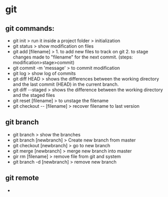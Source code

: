 # git
## git commands:
* git init > run it inside a project folder > initialization
* git status > show modification on files
* git add [filename] > 1. to add new files to track on git 2. to stage changes made to "filename" for the next commit. (steps: modification>stage>commit)
* git commit -m 'message' > to commit modification
* git log > show log of commits
* git diff HEAD > shows the differences between the working directory and the last commit (HEAD) in the current branch.
* git diff --staged > shows the difference between the working directory and the staged files
* git reset [filename] > to unstage the filename
* git checkout -- [filename] > recover filename to last version
## git branch
* git branch > show the branches
* git branch [newbranch] >  Create new branch from master
* git checkout [newbranch] > go to new branch
* git merge [newbranch] > merge new branch into master
* gir rm [filename] >  remove file from git and system
* git branch -d [newbranch] > remove new branch
## git remote
* 
